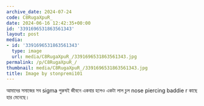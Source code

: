 ```yaml
---
archive_date: 2024-07-24
code: C8RugaXpuR_
date: 2024-06-16 12:42:35+00:00
id: '3391696531863561343'
layout: post
media:
- id: '3391696531863561343'
  type: image
  url: media/C8RugaXpuR_/3391696531863561343.jpg
permalink: /p/C8RugaXpuR_/
thumbnail: media/C8RugaXpuR_/3391696531863561343.jpg
title: Image by stonpremi101
---
```


আমাদের সমাজের সব sigma পুরুষই জীবনে একবার হলেও একটা লাল চুল  nose piercing baddie r কাছে হার মেনেছে।